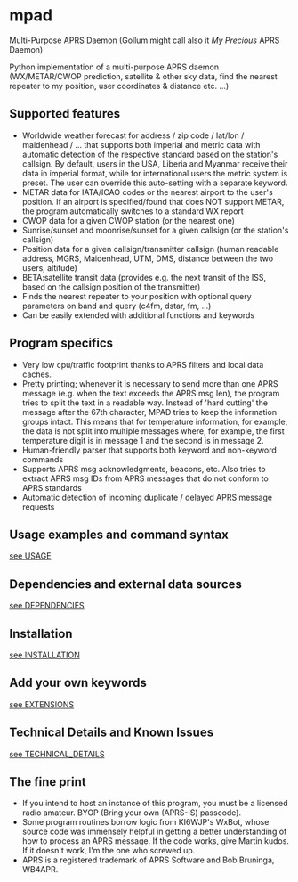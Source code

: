 # mpad

Multi-Purpose APRS Daemon (Gollum might call also it _My Precious_ APRS Daemon)

Python implementation of a multi-purpose APRS daemon (WX/METAR/CWOP prediction, satellite & other sky data, find the nearest repeater to my position, user coordinates & distance etc. ...)

## Supported features

- Worldwide weather forecast for address / zip code / lat/lon / maidenhead / ... that supports both imperial and metric data with automatic detection of the respective standard based on the station's callsign. By default, users in the USA, Liberia and Myanmar receive their data in imperial format, while for international users the metric system is preset. The user can override this auto-setting with a separate keyword.
- METAR data for IATA/ICAO codes or the nearest airport to the user's position. If an airport is specified/found that does NOT support METAR, the program automatically switches to a standard WX report
- CWOP data for a given CWOP station (or the nearest one)
- Sunrise/sunset and moonrise/sunset for a given callsign (or the station's callsign)
- Position data for a given callsign/transmitter callsign (human readable address, MGRS, Maidenhead, UTM, DMS, distance between the two users, altitude)
- BETA:satellite transit data (provides e.g. the next transit of the ISS, based on the callsign position of the transmitter)
- Finds the nearest repeater to your position with optional query parameters on band and query (c4fm, dstar, fm, ...)
- Can be easily extended with additional functions and keywords

## Program specifics

- Very low cpu/traffic footprint thanks to APRS filters and local data caches.
- Pretty printing; whenever it is necessary to send more than one APRS message (e.g. when the text exceeds the APRS msg len), the program tries to split the text in a readable way. Instead of 'hard cutting' the message after the 67th character, MPAD tries to keep the information groups intact. This means that for temperature information, for example, the data is not split into multiple messages where, for example, the first temperature digit is in message 1 and the second is in message 2.
- Human-friendly parser that supports both keyword and non-keyword commands
- Supports APRS msg acknowledgments, beacons, etc. Also tries to extract APRS msg IDs from APRS messages that do not conform to APRS standards
- Automatic detection of incoming duplicate / delayed APRS message requests

## Usage examples and command syntax

[see USAGE](docs/USAGE.md)

## Dependencies and external data sources

[see DEPENDENCIES](docs/DEPENDENCIES.md)

## Installation

[see INSTALLATION](docs/INSTALLATION.md)

## Add your own keywords

[see EXTENSIONS](docs/EXTENSIONS.md)

## Technical Details and Known Issues

[see TECHNICAL_DETAILS](docs/TECHNICAL_DETAILS.md)

## The fine print

- If you intend to host an instance of this program, you must be a licensed radio amateur. BYOP (Bring your own (APRS-IS) passcode).
- Some program routines borrow logic from KI6WJP's WxBot, whose source code was immensely helpful in getting a better understanding of how to process an APRS message. If the code works, give Martin kudos. If it doesn't work, I'm the one who screwed up.
- APRS is a registered trademark of APRS Software and Bob Bruninga, WB4APR.
